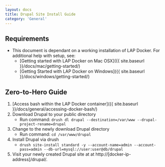 ```yaml
---
layout: docs
title: Drupal Site Install Guide
category: 'General'
---
```



Requirements
----------
- This document is dependant on a working installation of LAP Docker. For additional help with setup, see:
  - [Getting started with LAP Docker on Mac OSX]({{ site.baseurl }}/docs/mac/getting-started/)
  - [Getting Started with LAP Docker on Windows]({{ site.baseurl }}/docs/windows/getting-started/)

Zero-to-Hero Guide
----------
1. [Access bash within the LAP Docker container]({{ site.baseurl }}/docs/general/accessing-docker-bash/)
2. Download Drupal to your public directory
   - Run command: `drush dl drupal --destination=/var/www --drupal-project-rename=drupal`
3. Change to the newly download Drupal directory
   - Run command: `cd /var/www/drupal`
4. Install Drupal via drush
   - `drush site-install standard -y --account-name=admin --account-pass=admin --db-url=mysql://user:user@db/drupal`
5. Visit your newly created Drupal site at at http://[docker-ip-address]/drupal/.